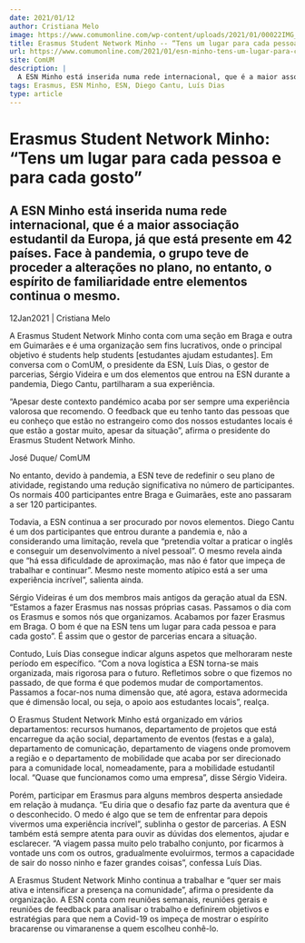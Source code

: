 ```yaml
---
date: 2021/01/12
author: Cristiana Melo
image: https://www.comumonline.com/wp-content/uploads/2021/01/00022IMG_00022_BURST20201204170538_2-1500x1125.jpg
title: Erasmus Student Network Minho -- “Tens um lugar para cada pessoa e para cada gosto”
url: https://www.comumonline.com/2021/01/esn-minho-tens-um-lugar-para-cada-pessoa-e-para-cada-gosto/
site: ComUM
description: |
  A ESN Minho está inserida numa rede internacional, que é a maior associação estudantil da Europa, já que está presente em 42 países.
tags: Erasmus, ESN Minho, ESN, Diego Cantu, Luís Dias
type: article
---
```



# Erasmus Student Network Minho: “Tens um lugar para cada pessoa e para cada gosto”

## A ESN Minho está inserida numa rede internacional, que é a maior associação estudantil da Europa, já que está presente em 42 países. Face à pandemia, o grupo teve de proceder a alterações no plano, no entanto, o espírito de familiaridade entre elementos continua o mesmo.

12Jan2021 | Cristiana Melo

A Erasmus Student Network Minho conta com uma seção em Braga e outra em Guimarães e é uma organização sem fins lucrativos, onde o principal objetivo é students help students [estudantes ajudam estudantes].  Em conversa com o ComUM, o presidente da ESN, Luís Dias, o gestor de parcerias, Sérgio Videira e um dos elementos que entrou na ESN durante a pandemia, Diego Cantu, partilharam a sua experiência.

“Apesar deste contexto pandémico acaba por ser sempre uma experiência valorosa que recomendo. O feedback que eu tenho tanto das pessoas que eu conheço que estão no estrangeiro como dos nossos estudantes locais é que estão a gostar muito, apesar da situação”, afirma o presidente do Erasmus Student Network Minho.

José Duque/ ComUM

No entanto, devido à pandemia, a ESN teve de redefinir o seu plano de atividade, registando uma redução significativa no número de participantes. Os normais 400 participantes entre Braga e Guimarães, este ano passaram a ser 120 participantes.

Todavia, a ESN continua a ser procurado por novos elementos. Diego Cantu é um dos participantes que entrou durante a pandemia e, não a considerando uma limitação, revela que “pretendia voltar a praticar o inglês e conseguir um desenvolvimento a nível pessoal”. O mesmo revela ainda que “há essa dificuldade de aproximação, mas não é fator que impeça de trabalhar e continuar”. Mesmo neste momento atípico está a ser uma experiência incrível”, salienta ainda.

Sérgio Videiras é um dos membros mais antigos da geração atual da ESN. “Estamos a fazer Erasmus nas nossas próprias casas. Passamos o dia com os Erasmus e somos nós que organizamos. Acabamos por fazer Erasmus em Braga. O bom é que na ESN tens um lugar para cada pessoa e para cada gosto”. É assim que o gestor de parcerias encara a situação.

Contudo, Luís Dias consegue indicar alguns aspetos que melhoraram neste período em específico.  “Com a nova logística a ESN torna-se mais organizada, mais rigorosa para o futuro. Refletimos sobre o que fizemos no passado, de que forma é que podemos mudar de comportamentos. Passamos a focar-nos numa dimensão que, até agora, estava adormecida que é dimensão local, ou seja, o apoio aos estudantes locais”, realça.

O Erasmus Student Network Minho está organizado em vários departamentos: recursos humanos, departamento de projetos que está encarregue da ação social, departamento de eventos (festas e a gala), departamento de comunicação, departamento de viagens onde promovem a região e o departamento de mobilidade que acaba por ser direcionado para a comunidade local, nomeadamente, para a mobilidade estudantil local. “Quase que funcionamos como uma empresa”, disse Sérgio Videira.

Porém, participar em Erasmus para alguns membros desperta ansiedade em relação à mudança. “Eu diria que o desafio faz parte da aventura que é o desconhecido. O medo é algo que se tem de enfrentar para depois vivermos uma experiência incrível”, sublinha o gestor de parcerias. A ESN também está sempre atenta para ouvir as dúvidas dos elementos, ajudar e esclarecer. “A viagem passa muito pelo trabalho conjunto, por ficarmos à vontade uns com os outros, gradualmente evoluirmos, termos a capacidade de sair do nosso ninho e fazer grandes coisas”, confessa Luís Dias.

A Erasmus Student Network Minho continua a trabalhar e “quer ser mais ativa e intensificar a presença na comunidade”, afirma o presidente da organização. A ESN conta com reuniões semanais, reuniões gerais e reuniões de feedback para analisar o trabalho e definirem objetivos e estratégias para que nem a Covid-19 os impeça de mostrar o espírito bracarense ou vimaranense a quem escolheu conhê-lo.
